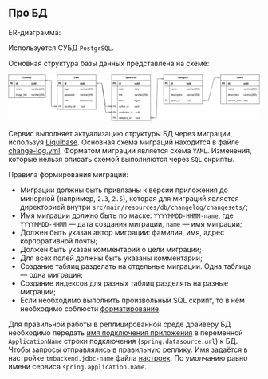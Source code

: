 ## Про БД

ER-диаграмма: 

Используется СУБД `PostgrSQL`.

Основная структура базы данных представлена на схеме:

![alt text](db-schema.svg "БД talent-management")

Сервис выполняет актуализацию структуры БД через миграции, используя [Liquibase](https://docs.liquibase.com/home.html).
Основная схема миграций находится в файле [change-log.yml](src/main/resources/db/changelog/change-log.yml). Форматом
миграции является схема `YAML`. Изменения, которые нельзя описать схемой выполняются через `SQL` скрипты.

Правила формирования миграций:

- Миграции должны быть привязаны к версии приложения до минорной (например, `2.3`, `2.5`), которая для миграций
  является директорией внутри `src/main/resources/db/changelog/changesets/`;
- Имя миграции должно быть по маске: `YYYYMMDD-HHMM-name`, где `YYYYMMDD-HHMM` &mdash; дата создания миграции,
  `name` &mdash; имя миграции;
- Должен быть указан автор миграции: фамилия, имя, адрес корпоративной почты;
- Должен быть указан комментарий о цели миграции;
- Для всех полей должны быть указаны комментарии;
- Создание таблиц разделать на отдельные миграции. Одна таблица &mdash; одна миграция;
- Создание индексов для разных таблиц разделять на разные миграции;
- Если необходимо выполнить произвольный SQL скрипт, то в нём необходимо соблюсти
  [форматирование](https://docs.liquibase.com/concepts/basic/sql-format.html).

Для правильной работы в реплицированной среде драйверу БД необходимо передать
[имя подключения приложения](https://jdbc.postgresql.org/documentation/use/#connection-parameters) в переменной
`ApplicationName` строки подключения (`spring.datasource.url`) к БД. Чтобы запросы отправлялись в правильную реплику.
Имя задаётся в настройке `tmbackend.jdbc-name` файла [настроек](config/tm-backend/application.yml). По умолчанию
равно имени сервиса `spring.application.name`.
